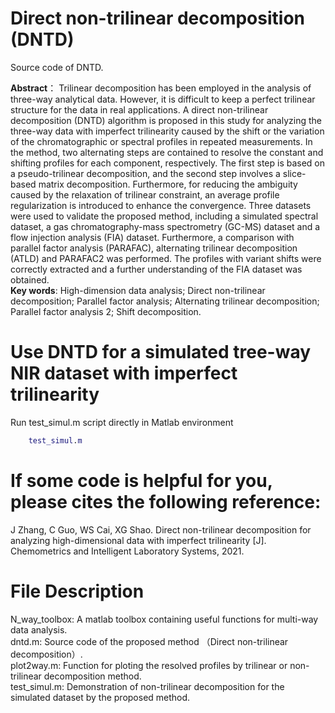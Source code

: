 # Direct non-trilinear decomposition (DNTD)
Source code of DNTD.

**Abstract**： Trilinear decomposition has been employed in the analysis of three-way analytical data. However, it is difficult to keep a perfect trilinear structure for the data in real applications. A direct non-trilinear decomposition (DNTD) algorithm is proposed in this study for analyzing the three-way data with imperfect trilinearity caused by the shift or the variation of the chromatographic or spectral profiles in repeated measurements. In the method, two alternating steps are contained to resolve the constant and shifting profiles for each component, respectively. The first step is based on a pseudo-trilinear decomposition, and the second step involves a slice-based matrix decomposition. Furthermore, for reducing the ambiguity caused by the relaxation of trilinear constraint, an average profile regularization is introduced to enhance the convergence. Three datasets were used to validate the proposed method, including a simulated spectral dataset, a gas chromatography-mass spectrometry (GC-MS) dataset and a flow injection analysis (FIA) dataset. Furthermore, a comparison with parallel factor analysis (PARAFAC), alternating trilinear decomposition (ATLD) and PARAFAC2 was performed. The profiles with variant shifts were correctly extracted and a further understanding of the FIA dataset was obtained.    
**Key words**: High-dimension data analysis; Direct non-trilinear decomposition; Parallel factor analysis; Alternating trilinear decomposition; Parallel factor analysis 2; Shift decomposition.


# Use DNTD for a simulated tree-way NIR dataset with imperfect trilinearity
Run test_simul.m script directly in Matlab environment
```matlab
    test_simul.m
```

# If some code is helpful for you, please cites the following reference:
J Zhang, C Guo, WS Cai, XG Shao. Direct non-trilinear decomposition for analyzing high-dimensional data with imperfect trilinearity [J]. Chemometrics and Intelligent Laboratory Systems, 2021.

# File Description
N_way_toolbox:    A matlab toolbox containing useful functions for multi-way data analysis.    
dntd.m:                 Source code of the proposed method （Direct non-trilinear decomposition）.    
plot2way.m:          Function for ploting the resolved profiles by trilinear or non-trilinear decomposition method.    
test_simul.m:         Demonstration of non-trilinear decomposition for the simulated dataset by the proposed method.    

